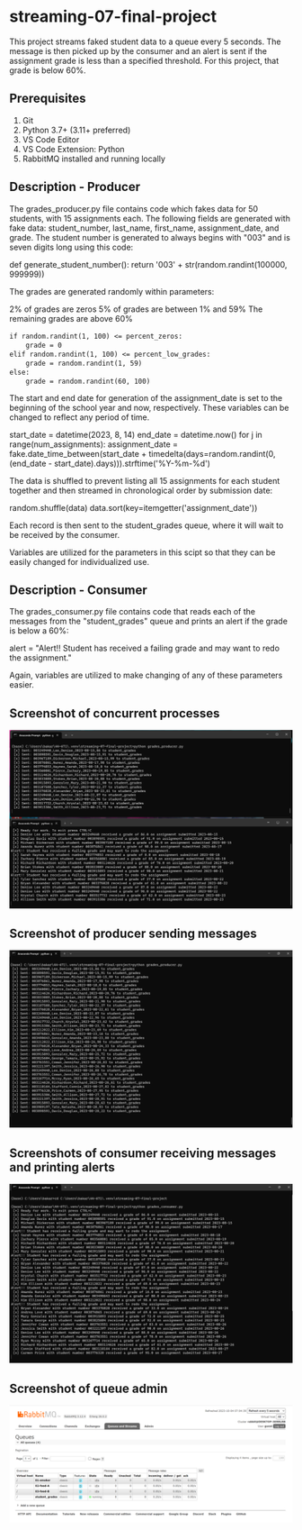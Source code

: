 # streaming-07-final-project

This project streams faked student data to a queue every 5 seconds. The message is then picked up by the consumer and an alert is sent if the assignment grade is less than a specified threshold. For this project, that grade is below 60%.

## Prerequisites
1. Git
1. Python 3.7+ (3.11+ preferred)
1. VS Code Editor
1. VS Code Extension: Python
1. RabbitMQ installed and running locally

## Description - Producer
The grades_producer.py file contains code which fakes data for 50 students, with 15 assignments each. The following fields are generated with fake data: student_number, last_name, first_name, assignment_date, and grade. The student number is generated to always begins with "003" and is seven digits long using this code:

def generate_student_number():
    return '003' + str(random.randint(100000, 999999))
    
The grades are generated randomly within parameters:

2% of grades are zeros
5% of grades are between 1% and 59%
The remaining grades are above 60%

    if random.randint(1, 100) <= percent_zeros:
        grade = 0
    elif random.randint(1, 100) <= percent_low_grades:
        grade = random.randint(1, 59)
    else:
        grade = random.randint(60, 100)

The start and end date for generation of the assignment_date is set to the beginning of the school year and now, respectively. These variables can be changed to reflect any period of time.

start_date = datetime(2023, 8, 14)
end_date = datetime.now()
for j in range(num_assignments):
            assignment_date = fake.date_time_between(start_date + timedelta(days=random.randint(0, (end_date - start_date).days))).strftime('%Y-%m-%d')

The data is shuffled to prevent listing all 15 assignments for each student together and then streamed in chronological order by submission date:

random.shuffle(data)
data.sort(key=itemgetter('assignment_date'))

Each record is then sent to the student_grades queue, where it will wait to be received by the consumer.

Variables are utilized for the parameters in this scipt so that they can be easily changed for individualized use.

## Description - Consumer
The grades_consumer.py file contains code that reads each of the messages from the "student_grades" queue and prints an alert if the grade is below a 60%:

alert = "Alert!! Student has received a failing grade and may want to redo the assignment."

Again, variables are utilized to make changing of any of these parameters easier.

## Screenshot of concurrent processes
![Alt text](https://github.com/bkargel/streaming-07-final-project/blob/main/concurrent_processes.png?raw=true)

## Screenshot of producer sending messages

![Alt text](https://github.com/bkargel/streaming-07-final-project/blob/main/grades_producer.png?raw=true)

## Screenshots of consumer receiving messages and printing alerts

![Alt text](https://github.com/bkargel/streaming-07-final-project/blob/main/grades_consumer.png?raw=true)

## Screenshot of queue admin

![Alt text](https://github.com/bkargel/streaming-07-final-project/blob/main/queue_admin.png?raw=true)